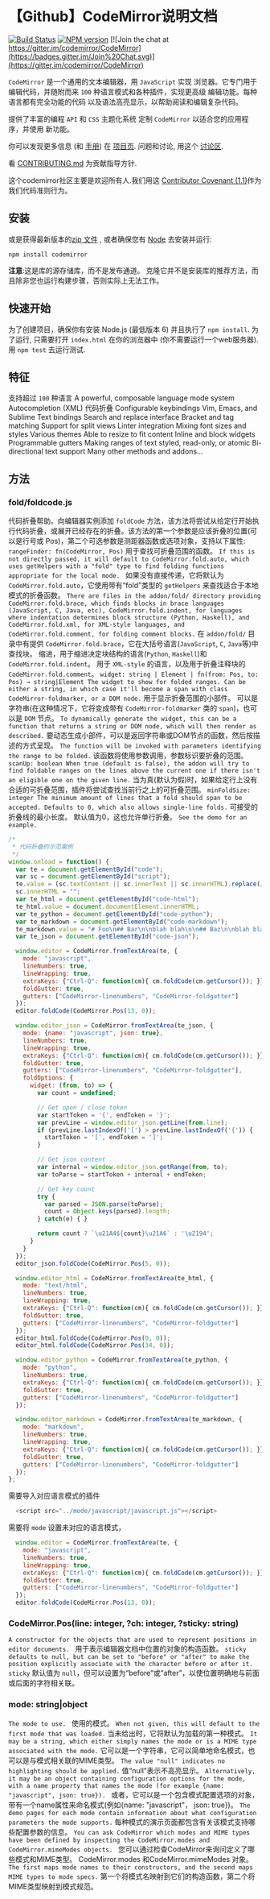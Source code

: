 # 【Github】CodeMirror说明文档

[![Build Status](https://travis-ci.org/codemirror/CodeMirror.svg)](https://travis-ci.org/codemirror/CodeMirror)
[![NPM version](https://img.shields.io/npm/v/codemirror.svg)](https://www.npmjs.org/package/codemirror)
[![Join the chat at https://gitter.im/codemirror/CodeMirror](https://badges.gitter.im/Join%20Chat.svg)](https://gitter.im/codemirror/CodeMirror)  

`CodeMirror` 是一个通用的文本编辑器，用 `JavaScript` 实现
浏览器。它专门用于编辑代码，并随附而来
 `100` 种语言模式和各种插件，实现更高级
编辑功能。每种语言都有完全功能的代码
以及语法高亮显示，以帮助阅读和编辑复杂代码。

提供了丰富的编程 `API` 和 `CSS` 主题化系统
定制 `CodeMirror` 以适合您的应用程序，并使用
新功能。

你可以发现更多信息 (和
[手册](https://codemirror.net/doc/manual.html)) 在 [项目页](https://codemirror.net). 问题和讨论, 用这个
[讨论区](https://discuss.codemirror.net/).

看
[CONTRIBUTING.md](https://github.com/codemirror/CodeMirror/blob/master/CONTRIBUTING.md)
为贡献指导方针.

这个codemirror社区主要是欢迎所有人.我们用这
[Contributor Covenant
(1.1)](http://contributor-covenant.org/version/1/1/0/)作为我们代码准则行为。

## 安装

或是获得最新版本的[zip 文件](https://codemirror.net/codemirror.zip) , 或者确保您有 [Node](https://nodejs.org/)
去安装并运行:

    npm install codemirror

**注意**:这是库的源存储库，而不是发布通道。
克隆它并不是安装库的推荐方法，而且除非您也运行构建步骤，否则实际上无法工作。

## 快速开始

为了创建项目，确保你有安装 Node.js (最低版本 6)
并且执行了 `npm install`. 为了运行, 只需要打开 `index.html` 在你的浏览器中 (你不需要运行一个web服务器). 用 `npm test` 去运行测试.

## 特征
支持超过 `100` 种语言
A powerful, composable language mode system
Autocompletion (XML)
代码折叠
Configurable keybindings
Vim, Emacs, and Sublime Text bindings
Search and replace interface
Bracket and tag matching
Support for split views
Linter integration
Mixing font sizes and styles
Various themes
Able to resize to fit content
Inline and block widgets
Programmable gutters
Making ranges of text styled, read-only, or atomic
Bi-directional text support
Many other methods and addons...

## 方法
### fold/foldcode.js
代码折叠帮助。向编辑器实例添加 `foldCode` 方法，该方法将尝试从给定行开始执行代码折叠，或展开已经存在的折叠。该方法的第一个参数是应该折叠的位置(可以是行号或 Pos)，第二个可选参数是测距器函数或选项对象，支持以下属性:
`rangeFinder: fn(CodeMirror, Pos)`
用于查找可折叠范围的函数。
`If this is not directly passed, it will default to CodeMirror.fold.auto, which uses getHelpers with a "fold" type to find folding functions appropriate for the local mode. `
如果没有直接传递，它将默认为 `CodeMirror.fold.auto`，它使用带有“fold”类型的 `getHelpers` 来查找适合于本地模式的折叠函数。
`There are files in the addon/fold/ directory providing CodeMirror.fold.brace, which finds blocks in brace languages (JavaScript, C, Java, etc), CodeMirror.fold.indent, for languages where indentation determines block structure (Python, Haskell), and CodeMirror.fold.xml, for XML-style languages, and CodeMirror.fold.comment, for folding comment blocks.`
在 `addon/fold/` 目录中有提供 `CodeMirror.fold.brace`，它在大括号语言(`JavaScript`, `C`, `Java`等)中查找块。
缩进，用于缩进决定块结构的语言(`Python`, `Haskell`)和 `CodeMirror.fold.indent`。
用于 `XML-style` 的语言，以及用于折叠注释块的 `CodeMirror.fold.comment`。
`widget: string | Element | fn(from: Pos, to: Pos) → string|Element
The widget to show for folded ranges. Can be either a string, in which case it'll become a span with class CodeMirror-foldmarker, or a DOM node.` 
用于显示折叠范围的小部件。
可以是字符串(在这种情况下，它将变成带有 `CodeMirror-foldmarker` 类的 `span`)，也可以是 `DOM` 节点。
`To dynamically generate the widget, this can be a function that returns a string or DOM node, which will then render as described.`
要动态生成小部件，可以是返回字符串或DOM节点的函数，然后按描述的方式呈现。
`The function will be invoked with parameters identifying the range to be folded.`
该函数将使用参数调用，参数标识要折叠的范围。
`scanUp: boolean When true (default is false), the addon will try to find foldable ranges on the lines above the current one if there isn't an eligible one on the given line.`
当为真(默认为假)时，如果给定行上没有合适的可折叠范围，插件将尝试查找当前行之上的可折叠范围。
`minFoldSize: integer The minimum amount of lines that a fold should span to be accepted. Defaults to 0, which also allows single-line folds.`
可接受的折叠线的最小长度。
默认值为0，这也允许单行折叠。
`See the demo for an example.`

```js
/*
 * 代码折叠的示范案例
 */
window.onload = function() {
  var te = document.getElementById("code");
  var sc = document.getElementById("script");
  te.value = (sc.textContent || sc.innerText || sc.innerHTML).replace(/^\s*/, "");
  sc.innerHTML = "";
  var te_html = document.getElementById("code-html");
  te_html.value = document.documentElement.innerHTML;
  var te_python = document.getElementById("code-python");
  var te_markdown = document.getElementById("code-markdown");
  te_markdown.value = "# Foo\n## Bar\n\nblah blah\n\n## Baz\n\nblah blah\n\n# Quux\n\nblah blah\n"
  var te_json = document.getElementById("code-json");

  window.editor = CodeMirror.fromTextArea(te, {
    mode: "javascript",
    lineNumbers: true,
    lineWrapping: true,
    extraKeys: {"Ctrl-Q": function(cm){ cm.foldCode(cm.getCursor()); }},
    foldGutter: true,
    gutters: ["CodeMirror-linenumbers", "CodeMirror-foldgutter"]
  });
  editor.foldCode(CodeMirror.Pos(13, 0));

  window.editor_json = CodeMirror.fromTextArea(te_json, {
    mode: {name: "javascript", json: true},
    lineNumbers: true,
    lineWrapping: true,
    extraKeys: {"Ctrl-Q": function(cm){ cm.foldCode(cm.getCursor()); }},
    foldGutter: true,
    gutters: ["CodeMirror-linenumbers", "CodeMirror-foldgutter"],
    foldOptions: {
      widget: (from, to) => {
        var count = undefined;

        // Get open / close token
        var startToken = '{', endToken = '}';        
        var prevLine = window.editor_json.getLine(from.line);
        if (prevLine.lastIndexOf('[') > prevLine.lastIndexOf('{')) {
          startToken = '[', endToken = ']';
        }

        // Get json content
        var internal = window.editor_json.getRange(from, to);
        var toParse = startToken + internal + endToken;

        // Get key count
        try {
          var parsed = JSON.parse(toParse);
          count = Object.keys(parsed).length;
        } catch(e) { }        

        return count ? `\u21A4${count}\u21A6` : '\u2194';
      }
    }
  });
  editor_json.foldCode(CodeMirror.Pos(5, 0));

  window.editor_html = CodeMirror.fromTextArea(te_html, {
    mode: "text/html",
    lineNumbers: true,
    lineWrapping: true,
    extraKeys: {"Ctrl-Q": function(cm){ cm.foldCode(cm.getCursor()); }},
    foldGutter: true,
    gutters: ["CodeMirror-linenumbers", "CodeMirror-foldgutter"]
  });
  editor_html.foldCode(CodeMirror.Pos(0, 0));
  editor_html.foldCode(CodeMirror.Pos(34, 0));

  window.editor_python = CodeMirror.fromTextArea(te_python, {
    mode: "python",
    lineNumbers: true,
    extraKeys: {"Ctrl-Q": function(cm){ cm.foldCode(cm.getCursor()); }},
    foldGutter: true,
    gutters: ["CodeMirror-linenumbers", "CodeMirror-foldgutter"]
  });

  window.editor_markdown = CodeMirror.fromTextArea(te_markdown, {
    mode: "markdown",
    lineNumbers: true,
    lineWrapping: true,
    extraKeys: {"Ctrl-Q": function(cm){ cm.foldCode(cm.getCursor()); }},
    foldGutter: true,
    gutters: ["CodeMirror-linenumbers", "CodeMirror-foldgutter"]
  });
};
```  

需要导入对应语言模式的插件
```js
  <script src="../mode/javascript/javascript.js"></script>
```
需要将 `mode` 设置未对应的语言模式，
```js
  window.editor = CodeMirror.fromTextArea(te, {
    mode: "javascript",
    lineNumbers: true,
    lineWrapping: true,
    extraKeys: {"Ctrl-Q": function(cm){ cm.foldCode(cm.getCursor()); }},
    foldGutter: true,
    gutters: ["CodeMirror-linenumbers", "CodeMirror-foldgutter"]
  });
  editor.foldCode(CodeMirror.Pos(13, 0));
```


### CodeMirror.Pos(line: integer, ?ch: integer, ?sticky: string)
`A constructor for the objects that are used to represent positions in editor documents. `
用于表示编辑器文档中位置的对象的构造函数。
`sticky defaults to null, but can be set to "before" or "after" to make the position explicitly associate with the character before or after it.`
`sticky` 默认值为 `null`，但可以设置为“before”或“after”，以使位置明确地与前面或后面的字符相关联。


### mode: string|object
`The mode to use. `
使用的模式。
`When not given, this will default to the first mode that was loaded.`
当未给出时，它将默认为加载的第一种模式。
`It may be a string, which either simply names the mode or is a MIME type associated with the mode.`
它可以是一个字符串，它可以简单地命名模式，也可以是与模式相关联的MIME类型。
 `The value "null" indicates no highlighting should be applied.`
值“null”表示不高亮显示。
 `Alternatively, it may be an object containing configuration options for the mode, with a name property that names the mode (for example {name: "javascript", json: true}). `
或者，它可以是一个包含模式配置选项的对象，带有一个name属性来命名模式(例如{name: "javascript"， json: true})。
`The demo pages for each mode contain information about what configuration parameters the mode supports.`
每种模式的演示页面都包含有关该模式支持哪些配置参数的信息。
 `You can ask CodeMirror which modes and MIME types have been defined by inspecting the CodeMirror.modes and CodeMirror.mimeModes objects. `
您可以通过检查CodeMirror来询问定义了哪些模式和MIME类型。
 CodeMirror.modes 和CodeMirror.mimeModes 对象。
`The first maps mode names to their constructors, and the second maps MIME types to mode specs.`
第一个将模式名映射到它们的构造函数，第二个将MIME类型映射到模式规范。